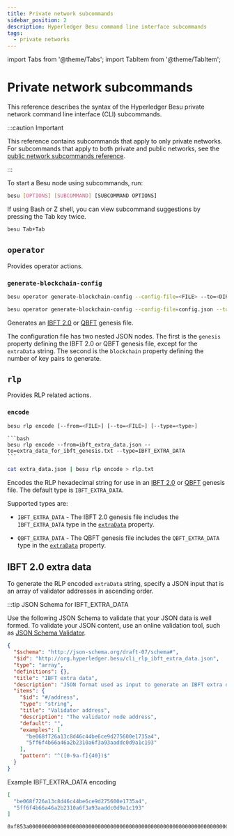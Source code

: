 ```yaml
---
title: Private network subcommands
sidebar_position: 2
description: Hyperledger Besu command line interface subcommands
tags:
  - private networks
---
```


import Tabs from '@theme/Tabs';
import TabItem from '@theme/TabItem';

# Private network subcommands

This reference describes the syntax of the Hyperledger Besu private network command line interface (CLI) subcommands.

:::caution Important

This reference contains subcommands that apply to only private networks. For subcommands that apply to both private and public networks, see the [public network subcommands reference](../../../public-networks/reference/cli/subcommands.md).

:::

To start a Besu node using subcommands, run:

```bash
besu [OPTIONS] [SUBCOMMAND] [SUBCOMMAND OPTIONS]
```

If using Bash or Z shell, you can view subcommand suggestions by pressing the Tab key twice.

```bash
besu Tab+Tab
```

## `operator`

Provides operator actions.

### `generate-blockchain-config`

<Tabs>

<TabItem value="Syntax" label="Syntax" default>

```bash
besu operator generate-blockchain-config --config-file=<FILE> --to=<DIRECTORY> [--genesis-file-name=<FILE>] [--private-key-file-name=<FILE>] [--public-key-file-name=<FILE>]
```

</TabItem>

<TabItem value="Example" label="Example">

```bash
besu operator generate-blockchain-config --config-file=config.json --to=myNetworkFiles
```

</TabItem>

</Tabs>

Generates an [IBFT 2.0](../../how-to/configure/consensus/ibft.md#genesis-file) or [QBFT](../../how-to/configure/consensus/qbft.md#genesis-file) genesis file.

The configuration file has two nested JSON nodes. The first is the `genesis` property defining the IBFT 2.0 or QBFT genesis file, except for the `extraData` string. The second is the `blockchain` property defining the number of key pairs to generate.

## `rlp`

Provides RLP related actions.

### `encode`

<Tabs>

<TabItem value="Syntax" label="Syntax" default>

```bash
besu rlp encode [--from=<FILE>] [--to=<FILE>] [--type=<type>]
```

</TabItem>

<TabItem value="File example" label="File example">

    ```bash
    besu rlp encode --from=ibft_extra_data.json --to=extra_data_for_ibft_genesis.txt --type=IBFT_EXTRA_DATA
    ```

</TabItem>

<TabItem value="Standard input/output example" label="Standard input/output example">

```bash
cat extra_data.json | besu rlp encode > rlp.txt
```

</TabItem>

</Tabs>

Encodes the RLP hexadecimal string for use in an [IBFT 2.0](../../how-to/configure/consensus/ibft.md#genesis-file) or [QBFT](../../how-to/configure/consensus/qbft.md#genesis-file) genesis file. The default type is `IBFT_EXTRA_DATA`.

Supported types are:

- `IBFT_EXTRA_DATA` - The IBFT 2.0 genesis file includes the `IBFT_EXTRA_DATA` type in the [`extraData`](../../how-to/configure/consensus/ibft.md#extra-data) property.

- `QBFT_EXTRA_DATA` - The QBFT genesis file includes the `QBFT_EXTRA_DATA` type in the [`extraData`](../../how-to/configure/consensus/qbft.md#extra-data) property.

## IBFT 2.0 extra data

To generate the RLP encoded `extraData` string, specify a JSON input that is an array of validator addresses in ascending order.

:::tip JSON Schema for IBFT_EXTRA_DATA

Use the following JSON Schema to validate that your JSON data is well formed. To validate your JSON content, use an online validation tool, such as [JSON Schema Validator](https://www.jsonschemavalidator.net/).

```json
{
  "$schema": "http://json-schema.org/draft-07/schema#",
  "$id": "http://org.hyperledger.besu/cli_rlp_ibft_extra_data.json",
  "type": "array",
  "definitions": {},
  "title": "IBFT extra data",
  "description": "JSON format used as input to generate an IBFT extra data RLP string",
  "items": {
    "$id": "#/address",
    "type": "string",
    "title": "Validator address",
    "description": "The validator node address",
    "default": "",
    "examples": [
      "be068f726a13c8d46c44be6ce9d275600e1735a4",
      "5ff6f4b66a46a2b2310a6f3a93aaddc0d9a1c193"
    ],
    "pattern": "^([0-9a-f]{40})$"
  }
}
```

Example IBFT_EXTRA_DATA encoding

<Tabs>

<TabItem value="JSON input" label="JSON input" default>

```json
[
  "be068f726a13c8d46c44be6ce9d275600e1735a4",
  "5ff6f4b66a46a2b2310a6f3a93aaddc0d9a1c193"
]
```

</TabItem>

<TabItem value="RLP output" label="RLP output">

```
0xf853a00000000000000000000000000000000000000000000000000000000000000000ea94be068f726a13c8d46c44be6ce9d275600e1735a4945ff6f4b66a46a2b2310a6f3a93aaddc0d9a1c193808400000000c0
```

</TabItem>

</Tabs>

